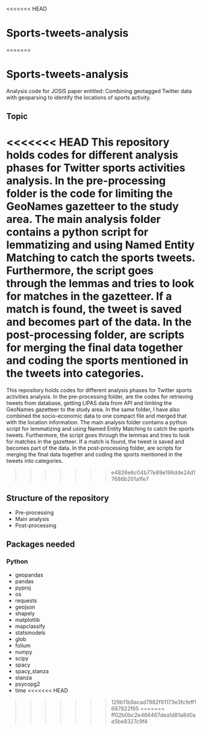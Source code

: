<<<<<<< HEAD
 # Sports-tweets-analysis
=======

# Sports-tweets-analysis

Analysis code for JOSIS paper entitled: Combining geotagged Twitter data with geoparsing to identify the locations of sports activity. 

## Topic

<<<<<<< HEAD
This repository holds codes for different analysis phases for Twitter sports activities analysis. In the pre-processing folder is the code for limiting the GeoNames gazetteer to the study area. The main analysis folder contains a python script for lemmatizing and using Named Entity Matching to catch the sports tweets. Furthermore, the script goes through the lemmas and tries to look for matches in the gazetteer. If a match is found, the tweet is saved and becomes part of the data. In the post-processing folder, are scripts for merging the final data together and coding the sports mentioned in the tweets into categories.
=======
This repository holds codes for different analysis phases for Twitter sports activities analysis. In the pre-processing folder, are the codes for retrieving tweets from database, getting LIPAS data from API and limiting the GeoNames gazetteer to the study area. In the same folder, I have also combined the socio-economic data to one compact file and merged that with the location information. The main analysis folder contains a python script for lemmatizing and using Named Entity Matching to catch the sports tweets. Furthermore, the script goes through the lemmas and tries to look for matches in the gazetteer. If a match is found, the tweet is saved and becomes part of the data. In the post-processing folder, are scripts for merging the final data together and coding the sports mentioned in the tweets into categories.
>>>>>>> e4826e6c04b77e89e196dde24d17686b201a1fe7

## Structure of the repository

- Pre-processing
- Main analysis
- Post-processing

## Packages needed

### Python

- geopandas
- pandas
- pyproj
- os
- requests
- geojson
- shapely
- matplotlib
- mapclassify
- statsmodels
- glob
- folium
- numpy
- scipy
- spacy 
- spacy_stanza
- stanza
- psycopg2
- time
<<<<<<< HEAD

>>>>>>> 129b11b9acad7982f91173e3fcfeff1687822f65
=======
>>>>>>> ff02b0bc2e466467dea1d81a8d0ae5be8327c9f4
